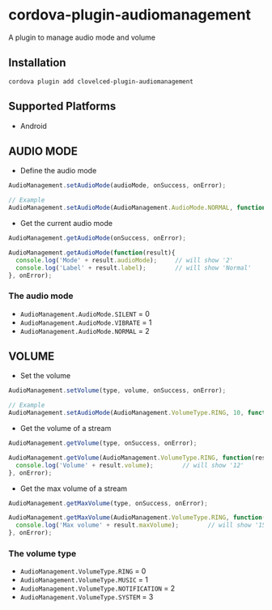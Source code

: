 # cordova-plugin-audiomanagement
A plugin to manage audio mode and volume

## Installation
`cordova plugin add clovelced-plugin-audiomanagement`

## Supported Platforms

- Android

## AUDIO MODE
- Define the audio mode
```javascript
AudioManagement.setAudioMode(audioMode, onSuccess, onError);

// Example
AudioManagement.setAudioMode(AudioManagement.AudioMode.NORMAL, function(){}, function(){});
```

- Get the current audio mode
```javascript
AudioManagement.getAudioMode(onSuccess, onError);

AudioManagement.getAudioMode(function(result){
  console.log('Mode' + result.audioMode);     // will show '2'
  console.log('Label' + result.label);        // will show 'Normal'
}, onError);
```

### The audio mode
- `AudioManagement.AudioMode.SILENT` = 0
- `AudioManagement.AudioMode.VIBRATE` = 1
- `AudioManagement.AudioMode.NORMAL` = 2

## VOLUME
- Set the volume
```javascript
AudioManagement.setVolume(type, volume, onSuccess, onError);

// Example
AudioManagement.setAudioMode(AudioManagement.VolumeType.RING, 10, function(){}, function(){});
```

- Get the volume of a stream
```javascript
AudioManagement.getVolume(type, onSuccess, onError);

AudioManagement.getVolume(AudioManagement.VolumeType.RING, function(result){  
  console.log('Volume' + result.volume);        // will show '12'
}, onError);
```

- Get the max volume of a stream
```javascript
AudioManagement.getMaxVolume(type, onSuccess, onError);

AudioManagement.getMaxVolume(AudioManagement.VolumeType.RING, function(result){  
  console.log('Max volume' + result.maxVolume);        // will show '15'
}, onError);
```

### The volume type
- `AudioManagement.VolumeType.RING` = 0
- `AudioManagement.VolumeType.MUSIC` = 1
- `AudioManagement.VolumeType.NOTIFICATION` = 2
- `AudioManagement.VolumeType.SYSTEM` = 3
